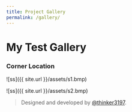 ```yaml
---
title: Project Gallery
permalink: /gallery/
---
```



# My Test Gallery #

### Corner Location ###
![ss]({{ site.url }}/assets/s1.bmp)

![ss]({{ site.url }}/assets/s2.bmp)

>Designed and developed by [@thinker3197](https://github.com/thinker3197).
